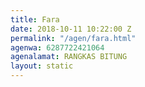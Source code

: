 ```yaml
---
title: Fara
date: 2018-10-11 10:22:00 Z
permalink: "/agen/fara.html"
agenwa: 6287722421064
agenalamat: RANGKAS BITUNG
layout: static
---
```


